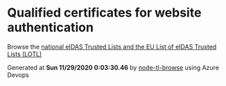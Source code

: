 # Qualified certificates for website authentication 
 Browse the [national eIDAS Trusted Lists and the EU List of eIDAS Trusted Lists (LOTL)](https://webgate.ec.europa.eu/tl-browser/#/) 
 
 
Generated at **Sun 11/29/2020  0:03:30.46** by [node-tl-browse](https://github.com/ymedlop/node-tl-browser) using Azure Devops 
